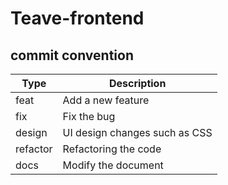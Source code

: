 # Teave-frontend

## commit convention

| Type     | Description                   |
| -------- | ----------------------------- |
| feat     | Add a new feature             |
| fix      | Fix the bug                   |
| design   | UI design changes such as CSS |
| refactor | Refactoring the code          |
| docs     | Modify the document           |
